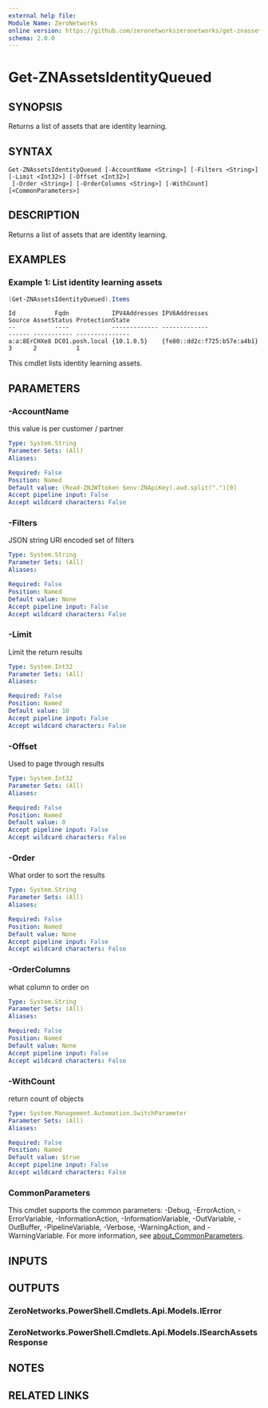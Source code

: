 ```yaml
---
external help file:
Module Name: ZeroNetworks
online version: https://github.com/zeronetworkszeronetworks/get-znassetsidentityqueued
schema: 2.0.0
---
```


# Get-ZNAssetsIdentityQueued

## SYNOPSIS
Returns a list of assets that are identity learning.

## SYNTAX

```
Get-ZNAssetsIdentityQueued [-AccountName <String>] [-Filters <String>] [-Limit <Int32>] [-Offset <Int32>]
 [-Order <String>] [-OrderColumns <String>] [-WithCount] [<CommonParameters>]
```

## DESCRIPTION
Returns a list of assets that are identity learning.

## EXAMPLES

### Example 1: List identity learning assets
```powershell
(Get-ZNAssetsIdentityQueued).Items
```

```output
Id           Fqdn            IPV4Addresses IPV6Addresses               Source AssetStatus ProtectionState
--           ----            ------------- -------------               ------ ----------- ---------------
a:a:8ErCHXe8 DC01.posh.local {10.1.0.5}    {fe80::dd2c:f725:b57e:a4b1} 3      2           1
```

This cmdlet lists identity learning assets.

## PARAMETERS

### -AccountName
this value is per customer / partner

```yaml
Type: System.String
Parameter Sets: (All)
Aliases:

Required: False
Position: Named
Default value: (Read-ZNJWTtoken $env:ZNApiKey).aud.split(".")[0]
Accept pipeline input: False
Accept wildcard characters: False
```

### -Filters
JSON string URI encoded set of filters

```yaml
Type: System.String
Parameter Sets: (All)
Aliases:

Required: False
Position: Named
Default value: None
Accept pipeline input: False
Accept wildcard characters: False
```

### -Limit
Limit the return results

```yaml
Type: System.Int32
Parameter Sets: (All)
Aliases:

Required: False
Position: Named
Default value: 10
Accept pipeline input: False
Accept wildcard characters: False
```

### -Offset
Used to page through results

```yaml
Type: System.Int32
Parameter Sets: (All)
Aliases:

Required: False
Position: Named
Default value: 0
Accept pipeline input: False
Accept wildcard characters: False
```

### -Order
What order to sort the results

```yaml
Type: System.String
Parameter Sets: (All)
Aliases:

Required: False
Position: Named
Default value: None
Accept pipeline input: False
Accept wildcard characters: False
```

### -OrderColumns
what column to order on

```yaml
Type: System.String
Parameter Sets: (All)
Aliases:

Required: False
Position: Named
Default value: None
Accept pipeline input: False
Accept wildcard characters: False
```

### -WithCount
return count of objects

```yaml
Type: System.Management.Automation.SwitchParameter
Parameter Sets: (All)
Aliases:

Required: False
Position: Named
Default value: $true
Accept pipeline input: False
Accept wildcard characters: False
```

### CommonParameters
This cmdlet supports the common parameters: -Debug, -ErrorAction, -ErrorVariable, -InformationAction, -InformationVariable, -OutVariable, -OutBuffer, -PipelineVariable, -Verbose, -WarningAction, and -WarningVariable. For more information, see [about_CommonParameters](http://go.microsoft.com/fwlink/?LinkID=113216).

## INPUTS

## OUTPUTS

### ZeroNetworks.PowerShell.Cmdlets.Api.Models.IError

### ZeroNetworks.PowerShell.Cmdlets.Api.Models.ISearchAssetsResponse

## NOTES

## RELATED LINKS

